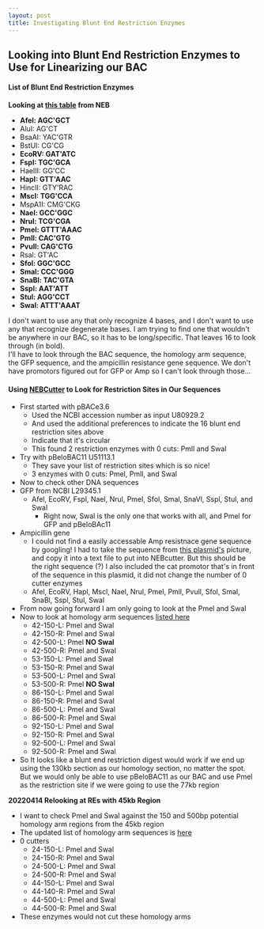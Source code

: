 ```yaml
---
layout: post
title: Investigating Blunt End Restriction Enzymes
---
```


## Looking into Blunt End Restriction Enzymes to Use for Linearizing our BAC


#### List of Blunt End Restriction Enzymes
**Looking at [this table](https://www.neb.com/tools-and-resources/selection-charts/recleavable-blunt-ends) from NEB**
- **Afel: AGC'GCT**
- AluI: AG'CT
- BsaAI: YAC'GTR
- BstUI: CG'CG
- **EcoRV: GAT'ATC**
- **FspI: TGC'GCA**
- HaeIII: GG'CC
- **HapI: GTT'AAC**
- HincII: GTY'RAC
- **MscI: TGG'CCA**
- MspA1I: CMG'CKG
- **Nael: GCC'GGC**
- **Nrul: TCG'CGA**
- **Pmel: GTTT'AAAC**
- **Pmll: CAC'GTG**
- **Pvull: CAG'CTG**
- Rsal: GT'AC
- **Sfol: GGC'GCC**
- **Smal: CCC'GGG**
- **SnaBl: TAC'GTA**
- **Sspl: AAT'ATT**
- **Stul: AGG'CCT**
- **Swal: ATTT'AAAT**

I don't want to use any that only recognize 4 bases, and I don't want to use any that recognize degenerate bases. I am trying to find one that wouldn't be anywhere in our BAC, so it has to be long/specific. That leaves 16 to look through (in bold).   
I'll have to look through the BAC sequence, the homology arm sequence, the GFP sequence, and the ampicillin resistance gene sequence. We don't have promotors figured out for GFP or Amp so I can't look through those...

#### Using [NEBCutter](https://nc3.neb.com/NEBcutter/prj/) to Look for Restriction Sites in Our Sequences

- First started with pBACe3.6
  - Used the NCBI accession number as input U80929.2
  - And used the additional preferences to indicate the 16 blunt end restriction sites above
  - Indicate that it's circular
  - This found 2 restriction enzymes with 0 cuts: Pmll and Swal
- Try with pBeloBAC11 U51113.1
  - They save your list of restriction sites which is so nice!
  - 3 enzymes with 0 cuts: Pmel, Pmll, and Swal
- Now to check other DNA sequences
- GFP from NCBI  L29345.1
  - Afel, EcoRV, Fspl, Nael, Nrul, Pmel, Sfol, Smal, SnaVl, Sspl, Stul, and Swal
    - Right now, Swal is the only one that works with all, and Pmel for GFP and pBeloBAc11
- Ampicillin gene
  - I could not find a easily accessable Amp resistnace gene sequence by googling! I had to take the sequence from [this plasmid's](https://www.snapgene.com/resources/plasmid-files/?set=basic_cloning_vectors&plasmid=pEZSeq-Amp) picture, and copy it into a text file to put into NEBcutter. But this should be the right sequence (?) I also included the cat promotor that's in front of the sequence in this plasmid, it did not change the number of 0 cutter enzymes
  - Afel, EcoRV, Hapl, Mscl, Nael, Nrul, Pmel, Pmll, Pvull, Sfol, Smal, SnaBl, Sspl, Stul, Swal
- From now going forward I am only going to look at the Pmel and Swal
- Now to look at homology arm sequences [listed here](https://github.com/meschedl/Unckless_Lab_Resources/tree/main/BAC-DiNV/Homology_Arm_Sequences)
  - 42-150-L: Pmel and Swal
  - 42-150-R: Pmel and Swal
  - 42-500-L: Pmel **NO Swal**
  - 42-500-R: Pmel and Swal
  - 53-150-L: Pmel and Swal
  - 53-150-R: Pmel and Swal
  - 53-500-L: Pmel and Swal
  - 53-500-R: Pmel **NO Swal**
  - 86-150-L: Pmel and Swal
  - 86-150-R: Pmel and Swal
  - 86-500-L: Pmel and Swal
  - 86-500-R: Pmel and Swal
  - 92-150-L: Pmel and Swal
  - 92-150-R: Pmel and Swal
  - 92-500-L: Pmel and Swal
  - 92-500-R: Pmel and Swal
- So It looks like a blunt end restriction digest would work if we end up using the 130kb section as our homology section, no matter the spot. But we would only be able to use pBeloBAC11 as our BAC and use Pmel as the restriction site if we were going to use the 77kb region


**20220414 Relooking at REs with 45kb Region**

- I want to check Pmel and Swal against the 150 and 500bp potential homology arm regions from the 45kb region
- The updated list of homology arm sequences is [here](https://github.com/meschedl/Unckless_Lab_Resources/tree/main/BAC-DiNV/Homology_Arm_Sequences)
- 0 cutters
  - 24-150-L: Pmel and Swal
  - 24-150-R: Pmel and Swal
  - 24-500-L: Pmel and Swal
  - 24-500-R: Pmel and Swal
  - 44-150-L: Pmel and Swal
  - 44-140-R: Pmel and Swal
  - 44-500-L: Pmel and Swal
  - 44-500-R: Pmel and Swal
- These enzymes would not cut these homology arms 
